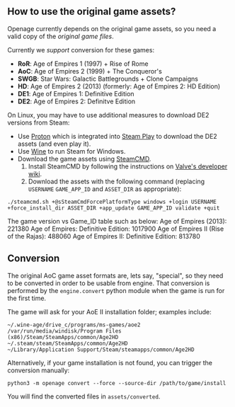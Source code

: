 How to use the original game assets?
------------------------------------

Openage currently depends on the original game assets, so you need a valid copy of the *original game files*.

Currently we *support* conversion for these games:

* **RoR**: Age of Empires 1 (1997) + Rise of Rome
* **AoC**: Age of Empires 2 (1999) + The Conqueror's
* **SWGB**: Star Wars: Galactic Battlegrounds + Clone Campaigns
* **HD**: Age of Empires 2 (2013) (formerly: Age of Empires 2: HD Edition)
* **DE1**: Age of Empires 1: Definitive Edition
* **DE2**: Age of Empires 2: Definitve Edition

On Linux, you may have to use additional measures to download DE2 versions from Steam:

* Use [Proton](https://github.com/ValveSoftware/Proton) which is integrated into [Steam Play](https://store.steampowered.com/linux) to download the DE2 assets (and even play it).
* Use [Wine](https://www.winehq.org/) to run Steam for Windows.
* Download the game assets using [SteamCMD](https://developer.valvesoftware.com/wiki/SteamCMD).
  1. Install SteamCMD by following the instructions on [Valve's developer wiki](https://developer.valvesoftware.com/wiki/SteamCMD).
  2. Download the assets with the following command (replacing `USERNAME` `GAME_APP_ID` and `ASSET_DIR` as appropriate):

`./steamcmd.sh +@sSteamCmdForcePlatformType windows +login USERNAME +force_install_dir ASSET_DIR +app_update GAME_APP_ID validate +quit`

The game version vs Game_ID table such as below:
 Age of Empires (2013): 221380
 Age of Empires: Definitive Edition: 1017900
 Age of Empires II (Rise of the Rajas): 488060
 Age of Empires II: Definitive Edition: 813780


## Conversion

The original AoC game asset formats are, lets say, "special", so they need to be converted in order to be usable from engine.
That conversion is performed by the `engine.convert` python module when the game is run for the first time.

The game will ask for your AoE II installation folder; examples include:

    ~/.wine-age/drive_c/programs/ms-games/aoe2
    /var/run/media/windisk/Program Files (x86)/Steam/SteamApps/common/Age2HD
    ~/.steam/steam/SteamApps/common/Age2HD
    ~/Library/Application Support/Steam/steamapps/common/Age2HD

Alternatively, if your game installation is not found, you can trigger the conversion manually:

```
python3 -m openage convert --force --source-dir /path/to/game/install
```

You will find the converted files in `assets/converted`.
